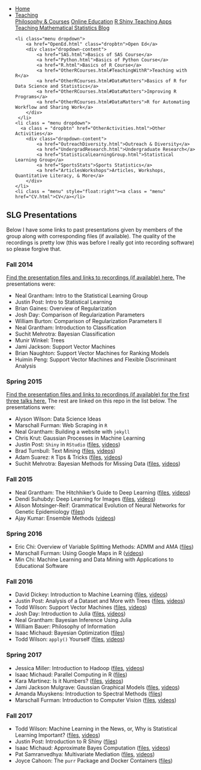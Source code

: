 
<head>
  <link rel="stylesheet" href="../css/styles.css">
</head>

<ul class = "menu">
    <li class = "menu"><a class = "menu" href="../index.html">Home</a></li>
    <li class="menu dropdown">
        <a href="Teaching.html" class="dropbtn">Teaching</a>
        <div class="dropdown-content">
            <a href="PhilosophyCourses.html">Philosophy & Courses</a>
            <a href="Online.html">Online Education</a>
            <a href="ShinyApps.html">R Shiny Teaching Apps</a>
            <a href="MathStat.html">Teaching Mathematical Statistics Blog</a>
        </div>
     </li>
    
    <li class="menu dropdown">
        <a href="OpenEd.html" class="dropbtn">Open Ed</a>
        <div class="dropdown-content">
            <a href="SAS.html">Basics of SAS Course</a>
            <a href="Python.html">Basics of Python Course</a>
            <a href="R.html">Basics of R Course</a>
            <a href="OtherRCourses.html#TeachingWithR">Teaching with R</a>
            <a href="OtherRCourses.html#DataMatters">Basics of R for Data Science and Statistics</a>
            <a href="OtherRCourses.html#DataMatters">Improving R Programs</a>
            <a href="OtherRCourses.html#DataMatters">R for Automating Workflow and Sharing Work</a>
        </div>
     </li>
    <li class = "menu dropdown">
      <a class = "dropbtn" href="OtherActivities.html">Other Activities</a>
        <div class="dropdown-content">
            <a href="OutreachDiversity.html">Outreach & Diversity</a>
            <a href="UndergradResearch.html">Undergraduate Research</a>
            <a href="StatisticalLearningGroup.html">Statistical Learning Group</a>
            <a href="SportsStats">Sports Statistics</a>
            <a href="ArticlesWorkshops">Articles, Workshops, Quantitative Literacy, & More</a>
        </div>
    </li>
    <li class = "menu" style="float:right"><a class = "menu" href="CV.html">CV</a></li>
</ul>

<br style = "display: block; content: ''; margin-top: 10; ">


## SLG Presentations

Below I have some links to past presentations given by members of the
group along with corresponding files (if available). The quality of the
recordings is pretty low (this was before I really got into recording
software) so please forgive that.

### Fall 2014

<a href= "https://github.com/nsgrantham/slg-ncsu-2014-fall">Find the
presentation files and links to recordings (if available) here.</a> The
presentations were:

-   Neal Grantham: Intro to the Statistical Learning Group
-   Justin Post: Intro to Statistical Learning
-   Brian Gaines: Overview of Regularization
-   Josh Day: Comparison of Regularization Parameters
-   William Burton: Comparison of Regularization Parameters II
-   Neal Grantham: Introduction to Classification
-   Suchit Mehrotra: Bayesian Classification
-   Munir Winkel: Trees
-   Jami Jackson: Support Vector Machines
-   Brian Naughton: Support Vector Machines for Ranking Models
-   Huimin Peng: Support Vector Machines and Flexible Discriminant
    Analysis

### Spring 2015

<a href= "https://github.com/nsgrantham/slg-ncsu-2015-spring">Find the
presentation files and links to recordings (if available) for the first
three talks here.</a> The rest are linked on this repo in the list
below. The presentations were:

-   Alyson Wilson: Data Science Ideas
-   Marschall Furman: Web Scraping in `R`
-   Neal Grantham: Building a website with `jekyll`
-   Chris Krut: Gaussian Processes in Machine Learning
-   Justin Post: `Shiny` in `RStudio`
    ([files](https://github.com/jbpost2/jbpost2.github.io/tree/main/files/SLGfiles/justinShiny),
    [videos](https://www.youtube.com/watch?v=ohIOWfj_O-I&list=PLZ8YyTHkWK9y33rnFOChUHJf_k6dSNaBl))
-   Brad Turnbull: Text Mining
    ([files](../files/SLGfiles/brad/Turnbull_TextAnalytics.pdf),
    [videos](https://www.youtube.com/watch?v=uY-L2PV2hWI&list=PLZ8YyTHkWK9xzrDnepBCd0LgeYEW33s84))
-   Adam Suarez: `R` Tips & Tricks
    ([files](https://github.com/jbpost2/jbpost2.github.io/tree/main/files/SLGfiles/adam/),
    [videos](https://www.youtube.com/watch?v=ErObi5v9hCs&list=PLZ8YyTHkWK9zkCiHur9DY6FMxH2jXhi3E))
-   Suchit Mehrotra: Bayesian Methods for Missing Data
    ([files](https://github.com/jbpost2/jbpost2.github.io/tree/main/files/SLGfiles/suchit),
    [videos](https://www.youtube.com/watch?v=0XcrWoFZ1rI&list=PLZ8YyTHkWK9yyYnjT1fyaB-pwZw9tpBiH))

### Fall 2015

-   Neal Grantham: The Hitchhiker’s Guide to Deep Learning
    ([files](https://github.com/jbpost2/jbpost2.github.io/tree/main/files/SLGfiles/neal/deeplearning/hitchhikers-guide),
    [videos](https://www.youtube.com/watch?v=ITW1XlGLK1A&list=PLZ8YyTHkWK9yHXllnqk9UuiRzx22HQkDz))
-   Dendi Suhubdy: Deep Learning for Images
    ([files](../files/SLGfiles/dendi/DeepLearningForImages.pptx),
    [videos](https://www.youtube.com/watch?v=3lAiR-dmcps&list=PLZ8YyTHkWK9wKWsE5hatfnxQV029bBF7E))
-   Alison Motsinger-Reif: Grammatical Evolution of Neural Networks for
    Genetic Epidemiology
    ([files](../files/SLGfiles/alison/NeuralNetworkTalk.ppt))
-   Ajay Kumar: Ensemble Methods
    ([videos](https://www.youtube.com/watch?v=Mv-mueoeKxI&list=PLZ8YyTHkWK9zX-iqyfX8ITK_qva_HAaL_))

### Spring 2016

-   Eric Chi: Overview of Variable Splitting Methods: ADMM and AMA
    ([files](../files/SLGfiles/eric/Variable_Splitting_NCSU_SLG_01_15_2016.pdf))
-   Marschall Furman: Using Google Maps in R
    ([videos](https://www.youtube.com/watch?v=4sDb47XtcZ4&list=PLZ8YyTHkWK9w9q78JsGptTFtvK14wyPx0))
-   Min Chi: Machine Learning and Data Mining with Applications to
    Educational Software

### Fall 2016

-   David Dickey: Introduction to Machine Learning
    ([files](https://www4.stat.ncsu.edu/~dickey/),
    [videos](https://www.youtube.com/watch?v=HwVWkhMEY5g&list=PLZ8YyTHkWK9ybDWMDnOkaCuEbOXIugPJS))
-   Justin Post: Analysis of a Dataset and More with Trees
    ([files](https://github.com/jbpost2/jbpost2.github.io/tree/main/files/SLGfiles/justinTrees),
    [videos](https://www.youtube.com/watch?v=WyExDt9XSfo&list=PLZ8YyTHkWK9w7tGhRlKuh0iE8ea7z1LD_))
-   Todd Wilson: Support Vector Machines
    ([files](https://github.com/jbpost2/jbpost2.github.io/tree/main/files/SLGfiles/todd/SVM),
    [videos](https://www.youtube.com/watch?v=eiLfl-_AVus&list=PLZ8YyTHkWK9wbwJHfyyYRvHzZBWl_iKcC))
-   Josh Day: Introduction to Julia
    ([files](../files/SLGfiles/josh/SLG-09_26_14-V2.html),
    [videos](https://www.youtube.com/watch?v=EwcTNzpQ6Sc&list=PLZ8YyTHkWK9zcUxOrwKcBIEZ4pAuXEy0O))
-   Neal Grantham: Bayesian Inference Using Julia
-   William Bauer: Philosophy of Information
-   Isaac Michaud: Bayesian Optimization
    ([files](../files/SLGfiles/isaac/bayesianoptimization.pdf))
-   Todd Wilson: `apply()` Yourself
    ([files](https://github.com/jbpost2/jbpost2.github.io/tree/main/files/SLGfiles/apply),
    [videos](https://www.youtube.com/watch?v=iZq5U3BzBVc&list=PLZ8YyTHkWK9xxkzaQmgOGgMC3kpf-ansS))

### Spring 2017

-   Jessica Miller: Introduction to Hadoop
    ([files](../files/SLGfiles/jess/Hadoop.pdf),
    [videos](https://www.youtube.com/watch?v=UdluRvNywuc))
-   Isaac Michaud: Parallel Computing in R
    ([files](https://github.com/jbpost2/jbpost2.github.io/tree/main/files/SLGfiles/parallel))
-   Kara Martinez: Is it Numbers? ([files](../files/SLGfiles/kara),
    [videos](https://www.youtube.com/watch?v=I46w5J9hiYU&list=PLZ8YyTHkWK9xHFwd4yiV3MJRbHcYLIee1))
-   Jami Jackson Mulgrave: Gaussian Graphical Models
    ([files](https://github.com/jbpost2/jbpost2.github.io/tree/main/files/SLGfiles/jami/GMM),
    [videos](https://www.youtube.com/watch?v=5pDAfvDexoY&list=PLZ8YyTHkWK9xF1nl8G7CqsvyetNWfMKA-))
-   Amanda Muyskens: Introduction to Spectral Methods
    ([files](../files/SLGfiles/amanda/IntroToSpectralDomain.pptx))
-   Marschall Furman: Introduction to Computer Vision
    ([files](../files/SLGfiles/marschall/slg_cv_pres.html),
    [videos](https://www.youtube.com/watch?v=RY3s46UI4ls&list=PLZ8YyTHkWK9xufvITRPZ7igPRCR5Il4Qf))

### Fall 2017

-   Todd Wilson: Machine Learning in the News, or, Why is Statistical
    Learning Important? ([files](../files/SLGfiles/todd/SLGIntro.pdf),
    [videos](https://www.youtube.com/watch?v=5TpHbbicj8s))
-   Justin Post: Introduction to R Shiny
    ([files](https://github.com/jbpost2/jbpost2.github.io/tree/main/files/SLGfiles/justinShiny2))
-   Isaac Michaud: Approximate Bayes Computation
    ([files](https://github.com/jbpost2/jbpost2.github.io/tree/main/files/SLGfiles/isaac/ApproxBayesComp),
    [videos](https://www.youtube.com/watch?v=JIYY22zAJok))
-   Pat Samranvedhya: Multivariate Mediation
    ([files](https://prezi.com/p/imrlwu7yuvaz/),
    [videos](https://www.youtube.com/watch?v=bKHW6bINWz4))
-   Joyce Cahoon: The `purr` Package and Docker Containers
    ([files](https://github.com/jbpost2/jbpost2.github.io/tree/main/files/SLGfiles/joyce))
